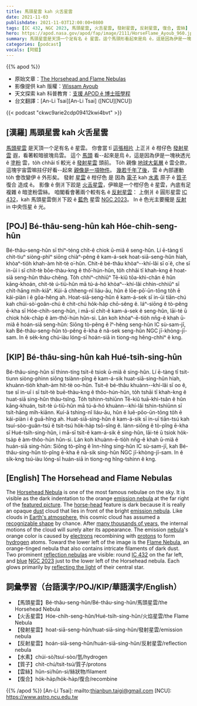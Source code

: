 ```yaml
---
title: 馬頭星雲 kah 火舌星雲
date: 2021-11-03
publishdate: 2021-11-03T12:00:00+0800
tags: [IC 432, NGC 2023, 馬頭星雲, 火舌星雲, 發射星雲, 反射星雲, 復合, 雲絲]
hero: https://apod.nasa.gov/apod/fap/image/2111/HorseFlame_Ayoub_960.jpg
summary: 馬頭星雲是天頂一个足有名 ê 星雲。這个馬頭形看起來是烏 ê，這是因為伊是一塊袂透光 ê 塗粉雲，to̍h chhāi tī 較光 ê 發射星雲頭前。
categories: [podcast]
vocals: [阿錕]
---
```


{{% apod %}}

- 原始文章：[The Horsehead and Flame Nebulas](https://apod.nasa.gov/apod/ap211103.html)
- 影像提供 kah 版權：[Wissam Ayoub](https://www.astrobin.com/users/Wissam_Astrophotography/)
- 天文探索 kah 科普教育：[支援 APOD ê 博士班學程](https://asterisk.apod.com/viewtopic.php?f=28&t=41989)
- 台文翻譯：[An-Li Tsai][An-Li Tsai] ([NCU][NCU])

{{< podcast "ckwc9arie2cdp09412kwi4bvt" >}}

## [漢羅] 馬頭星雲 kah 火舌星雲
[馬頭星雲][Horsehead Nebula] 是天頂一个足有名 ê 星雲。
你會當 tī [這張相片][featured picture] 上正爿 ê 柑仔色 [發射星雲][emission nebula 1] 遐，看著較暗彼塊烏雲。
這个 [馬頭][horse-head] 看--起來是烏 ê，這是因為伊是一塊袂透光 ê [塗粉][dust] 雲，to̍h chhāi tī 較光 ê [發射星雲][emission nebula 2] 頭前。
To̍h 親像 [地球大氣層][Earth's atmosphere] ê 雲仝款，這塊宇宙雲嘛拄仔好看--起來 [親像是一項物件][recognizable shape]。
[幾若千年了後][many thousands of years]，雲 ê 內部運動 to̍h 會改變伊 ê 外形矣。
發射 [星雲][nebula] ê 柑仔色 是 因為 [電子][electrons] kah [水素][hydrogen] 原子 ê [質子][protons] 復合 造成 ê。
影像 ê 倒爿下跤是 [火舌星雲][Flame Nebula t]，伊嘛是一个柑仔色 ê 星雲，內底有足複雜 ê 暗塗粉雲絲。
咱閣看會著兩个較有名 ê [反射星雲][reflection nebulas]：
上倒爿 ê 圓形星雲 [IC 432][IC 432]，kah 馬頭星雲倒爿下跤 ê [藍色][blue] 星雲 [NGC 2023][NGC 2023]。
In ê 色光主要攏是 [反射][reflecting the light] in 中央恆星 ê 光。

## [POJ] Bé-thâu-seng-hûn kah Hóe-chi̍h-seng-hûn
Bé-thâu-seng-hûn sī thiⁿ-téng chi̍t-ê chiok ū-miâ ê seng-hûn.
Lí ē-tàng tī chit-tiuⁿ siòng-phìⁿ siōng chiàⁿ-pêng ê kam-á-sek hoat-siā-seng-hûn hiah, khòaⁿ-tio̍h khah-àm hit-tè o͘-hûn.
Chit-ê bé-thâu khòaⁿ--khí-lâi sī o͘ ê, che sī in-ūi i sī chi̍t-tè bōe-thàu-kng ê thô͘-hún-hûn, to̍h chhāi tī khah-kng ê hoat-siā seng-hûn thâu-chêng.
To̍h chhiⁿ-chhiūⁿ Tē-kiû tōa-khì-chân ê hûn kāng-khoán, chit-tè ú-tiū-hûn mā tú-á-hó khòaⁿ--khí-lâi chhin-chhiūⁿ sī chi̍t-hāng mi̍h-kiāⁿ.
Kúi-ā chheng-nî liáu-āu, hûn ê lōe-pō͘-ūn-tōng to̍h ē kái-piàn i ê gōa-hêng ah.
Hoat-siā-seng-hûn ê kam-á-sek sī in-ūi tiān-chú kah chúi-sò͘-goân-chú ê chit-chú ho̍k-ha̍p chō-sêng ê.
Iáⁿ-siōng ê tò-pêng ē-kha sī Hóe-chi̍h-seng-hûn, i mā-sī chi̍t-ê kam-á-sek ê seng-hûn, lāi-té ū chiok ho̍k-cha̍p ê àm-thô͘-hún hûn-si.
Lán koh khòaⁿ-ē-tio̍h nn̄g-ê khah ū-miâ ê hoán-siā seng-hûn:
Siōng tò-pêng ê îⁿ-hêng seng-hûn IC sù-sam-jī, kah Bé-thâu-seng-hûn tò-pêng ē-kha ê nâ-sek seng-hûn NGC jī-khòng-jī-sam.
In ê se̍k-kng chú-iàu lóng-sī hoán-siā in tiong-ng hêng-chhiⁿ ê kng.


## [KIP] Bé-thâu-sing-hûn kah Hué-tsi̍h-sing-hûn
Bé-thâu-sing-hûn sī thinn-tíng tsi̍t-ê tsiok ū-miâ ê sing-hûn.
Lí ē-tàng tī tsit-tiunn siòng-phìnn siōng tsiànn-pîng ê kam-á-sik huat-siā-sing-hûn hiah, khuànn-tio̍h khah-àm hit-tè oo-hûn.
Tsit-ê bé-thâu khuànn--khí-lâi sī oo ê, tse sī in-uī i sī tsi̍t-tè buē-thàu-kng ê thôo-hún-hûn, to̍h tshāi tī khah-kng ê huat-siā sing-hûn thâu-tsîng.
To̍h tshinn-tshiūnn Tē-kiû tuā-khì-tsân ê hûn kāng-khuán, tsit-tè ú-tiū-hûn mā tú-á-hó khuànn--khí-lâi tshin-tshiūnn sī tsi̍t-hāng mi̍h-kiānn.
Kuí-ā tshing-nî liáu-āu, hûn ê luē-pōo-ūn-tōng to̍h ē kái-piàn i ê guā-hîng ah.
Huat-siā-sing-hûn ê kam-á-sik sī in-uī tiān-tsú kah tsuí-sòo-guân-tsú ê tsit-tsú ho̍k-ha̍p tsō-sîng ê.
Iánn-siōng ê tò-pîng ē-kha sī Hué-tsi̍h-sing-hûn, i mā-sī tsi̍t-ê kam-á-sik ê sing-hûn, lāi-té ū tsiok ho̍k-tsa̍p ê àm-thôo-hún hûn-si.
Lán koh khuànn-ē-tio̍h nn̄g-ê khah ū-miâ ê huán-siā sing-hûn:
Siōng tò-pîng ê înn-hîng sing-hûn IC sù-sam-jī, kah Bé-thâu-sing-hûn tò-pîng ē-kha ê nâ-sik sing-hûn NGC jī-khòng-jī-sam.
In ê si̍k-kng tsú-iàu lóng-sī huán-siā in tiong-ng hîng-tshinn ê kng.

## [English] The Horsehead and Flame Nebulas
The [Horsehead Nebula][Horsehead Nebula] is one of the most famous nebulae on the sky.
It is visible as the dark indentation to the orange [emission nebula][emission nebula 1] at the far right of the [featured picture][featured picture].
The [horse-head][horse-head] feature is dark because it is really an opaque [dust][dust] cloud that lies in front of the bright [emission nebula][emission nebula 2].
Like clouds in [Earth's atmosphere][Earth's atmosphere], this cosmic cloud has assumed a [recognizable shape][recognizable shape] by chance.
After [many thousands of years][many thousands of years], the internal motions of the cloud will surely alter its appearance.
The emission [nebula][nebula]'s orange color is caused by [electrons][electrons] recombining with [protons][protons] to form [hydrogen][hydrogen] atoms.
Toward the lower left of the image is the [Flame Nebula][Flame Nebula e], an orange-tinged nebula that also contains intricate filaments of dark dust.
Two prominent [reflection nebulas][reflection nebulas] are visible: round [IC 432][IC 432] on the far left, and [blue][blue] [NGC 2023][NGC 2023] just to the lower left of the Horsehead nebula.
Each glows primarily by [reflecting the light][reflecting the light] of their central star.

## 詞彙學習（台語漢字/POJ/KIP/華語漢字/English）
- 【馬頭星雲】Bé-thâu-seng-hûn/Bé-thâu-sing-hûn/馬頭星雲/the Horsehead Nebula
- 【火舌星雲】Hóe-chi̍h-seng-hûn/Hué-tsi̍h-sing-hûn/火焰星雲/the Flame Nebula
- 【發射星雲】hoat-siā-seng-hûn/huat-siā-sing-hûn/發射星雲/emission nebula
- 【反射星雲】hoán-siā-seng-hûn/huán-siā-sing-hûn/反射星雲/reflection nebula
- 【水素】chúi-sò͘/tsuí-sòo/氫/hydrogen
- 【質子】chit-chú/tsit-tsú/質子/protons
- 【雲絲】hûn-si/hûn-si/絲狀物/filament
- 【復合】ho̍k-ha̍p/ho̍k-ha̍p/復合/recombine


{{% /apod %}}
[An-Li Tsai]: mailto:thianbun.taigi@gmail.com
[NCU]: https://www.astro.ncu.edu.tw


[Horsehead Nebula]:https://en.wikipedia.org/wiki/Horsehead_nebula
[emission nebula 1]:https://apod.nasa.gov/apod/fap/emission_nebulae.html
[featured picture]:https://www.astrobin.com/biwuli/0/
[horse-head]:https://apod.nasa.gov/apod/ap140728.html
[dust]:https://apod.nasa.gov/apod/ap030706.html
[emission nebula 2]:https://en.wikipedia.org/wiki/Emission_nebula
[Earth's atmosphere]:http://www.nasa.gov/mission_pages/sunearth/science/atmosphere-layers2.html
[recognizable shape]:http://www.brucevanpatter.com/cloudshapes.html
[many thousands of years]:https://cdn.shopify.com/s/files/1/0272/4770/6214/articles/do-cats-get-bored-800x533.jpg
[nebula]:https://apod.nasa.gov/apod/ap061015.html
[electrons]:https://history.aip.org/exhibits/electron/
[protons]:https://home.cern/news/news/physics/proton-century
[hydrogen]:https://periodic.lanl.gov/1.shtml
[Flame Nebula e]:https://apod.nasa.gov/apod/ap210412.html
[Flame Nebula t]:https://apod.nasa.gov/apod/ap210412.html
[reflection nebulas]:https://apod.nasa.gov/apod/fap/reflection_nebulae.html
[IC 432]:https://telescopius.com/deep-sky/object/606/ic-432/bright-nebula
[blue]:https://spaceplace.nasa.gov/blue-sky/en/
[NGC 2023]:https://apod.nasa.gov/apod/ap180329.html
[reflecting the light]:https://apod.nasa.gov/apod/ap070611.html
